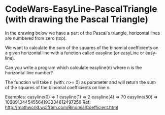 # CodeWars-EasyLine-PascalTriangle (with drawing the Pascal Triangle)

In the drawing below we have a part of the Pascal's triangle, horizontal lines are numbered from zero (top).

We want to calculate the sum of the squares of the binomial coefficients on a given horizontal line with a function called easyline (or easyLine or easy-line).

Can you write a program which calculate easyline(n) where n is the horizontal line number?

The function will take n (with: n>= 0) as parameter and will return the sum of the squares of the binomial coefficients on line n.

Examples:
easyline(0) => 1
easyline(1) => 2
easyline(4) => 70
easyline(50) => 100891344545564193334812497256
Ref:
http://mathworld.wolfram.com/BinomialCoefficient.html
